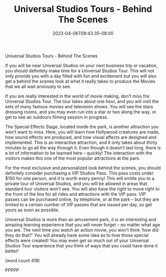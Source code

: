 ﻿---
title: "Universal Studios Tours - Behind The Scenes"
date: 2023-04-06T09:43:35-08:00
description: "Universal Studio Tours Tips for Web Success"
featured_image: "/images/Universal Studio Tours.jpg"
tags: ["Universal Studio Tours"]
---

Universal Studios Tours - Behind The Scenes 

If you will be near Universal Studios on your next 
business trip or vacation, you should definitely make 
time for a Universal Studios Tour. This will not only 
provide you with a day filled with fun and excitement 
but you will also get a behind the scenes look at 
what it really takes to produce the Movies that we 
all wait anxiously to see.

If you are really interested in the world of movie 
making, don’t miss the Universal Studios Tour. The 
tour takes about one hour, and you will visit the sets 
of many famous movies and television shows. You 
will see the stars dressing rooms, and you may even 
run into a star or two along the way, or get to see an 
outdoors filming session in progress. 

The Special Effects Stage, located inside the park, 
is another attraction you won’t want to miss. Here, 
you will learn how Hollywood creatures are made, 
how sound effects are produced, and how visual 
affects are designed and implemented. This is an 
interactive attraction, and it only takes about thirty 
minutes to go all the way through it. Even though it 
doesn’t last long, there is a lot of information to be 
learned here – quickly! The interaction with the 
visitors makes this one of the most popular 
attractions at the park.

For the most exclusive and personalized look behind 
the scenes, you should definitely consider purchasing 
a VIP Studios Pass. This pass costs under $150 for 
one person, and it is worth every penny! This will 
entitle you to a private tour of Universal Studios, and 
you will be allowed in areas that standard tour visitors 
won’t see. You will also have the right to move right to 
the front of the line for all rides and attractions with the 
VIP pass. VIP passes can be purchased online, by 
telephone, or at the park – but they are limited to a 
certain number of VIP passes that are issued per day, 
so get yours as soon as possible.

Universal Studios is more than an amusement park, 
it is an interesting and amazing learning experience 
that you will never forget – no matter what age you 
are. The next time you watch an action movie, you 
won’t think ‘how did they do that?’ You will already 
have some idea as to how those special effects 
were created! You may even get so much out of 
your Universal Studios Tour experience that you 
think of ways that you could have done it better!

(word count 418)

PPPPP


